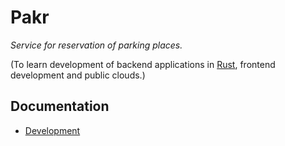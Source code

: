 Pakr
====

*Service for reservation of parking places.*

(To learn development of backend applications in [Rust][rust], frontend development and public clouds.)


[rust]: https://www.rust-lang.org/


Documentation
-------------

- [Development](doc/development.md)
